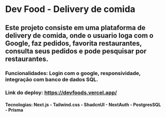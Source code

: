 # Dev Food - Delivery de comida

## Este projeto consiste em uma plataforma de delivery de comida, onde o usuario loga com o Google, faz pedidos, favorita restaurantes, consulta seus pedidos e pode pesquisar por restaurantes.

### Funcionalidades: Login com o google, responsividade, integração com banco de dados SQL.

### Link do deploy: https://devfoods.vercel.app/

#### Tecnologias: Next.js - Tailwind.css - ShadcnUI - NextAuth - PostgresSQL - Prisma 
